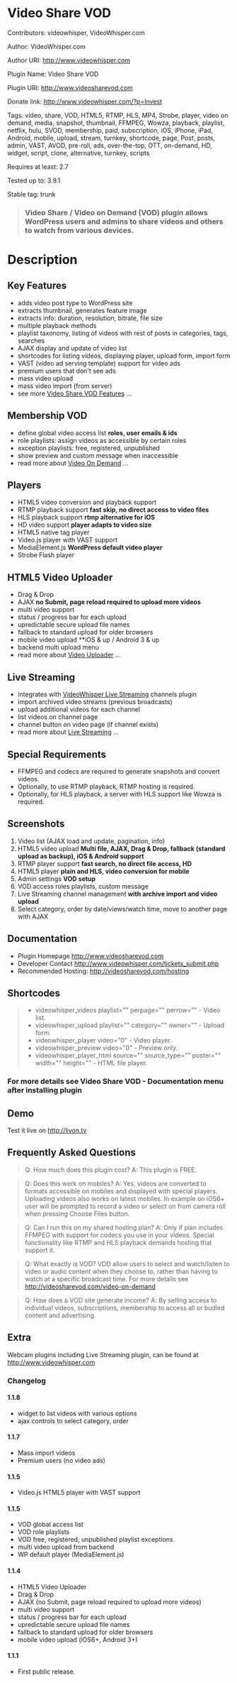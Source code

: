 # Video Share VOD


Contributors: videowhisper, VideoWhisper.com

Author: VideoWhisper.com

Author URI: http://www.videowhisper.com

Plugin Name: Video Share VOD

Plugin URI: http://www.videosharevod.com

Donate link: http://www.videowhisper.com/?p=Invest

Tags: video, share, VOD, HTML5, RTMP, HLS, MP4, Strobe, player, video on demand, media, snapshot, thumbnail, FFMPEG, Wowza, playback, playlist, netflix, hulu, SVOD, membership, paid, subscription, iOS, iPhone, iPad, Android, mobile, upload, stream, turnkey, shortcode, page, Post, posts, admin, VAST, AVOD, pre-roll, ads, over-the-top, OTT, on-demand, HD, widget, script, clone, alternative, turnkey, scripts

Requires at least: 2.7

Tested up to: 3.9.1

Stable tag: trunk

> ### Video Share / Video on Demand (VOD) plugin allows WordPress users and admins to share videos and others to watch from various devices. 

# Description

## Key Features

* adds video post type to WordPress site
* extracts thumbnail, generates feature image
* extracts info: duration, resolution, bitrate, file size
* multiple playback methods
* playlist taxonomy, listing of videos with rest of posts in categories, tags, searches
* AJAX display and update of video list
* shortcodes for listing videos, displaying player, upload form, import form
* VAST (video ad serving template) support for video ads
* premium users that don't see ads
* mass video upload
* mass video import (from server)
* see more [Video Share VOD Features](http://videosharevod.com/features/
 "Video Share VOD Features") ...


## Membership VOD

* define global video access list **roles, user emails & ids**
* role playlists: assign videos as accessible by certain roles
* exception playlists: free, registered, unpublished
* show preview and custom message when inaccessible
* read more about [Video On Demand](http://videosharevod.com/features/video-on-demand/ "Video On Demand") ...


## Players

* HTML5 video conversion and playback support
* RTMP playback support **fast skip, no direct access to video files**
* HLS playback support **rtmp alternative for iOS**
* HD video support **player adapts to video size**
* HTML5 native tag player
* Video.js player with VAST support
* MediaElement.js **WordPress default video player**
* Strobe Flash player


## HTML5 Video Uploader

* Drag & Drop
* AJAX **no Submit, page reload required to upload more videos**
* multi video support
* status / progress bar for each upload
* upredictable secure upload file names
* fallback to standard upload for older browsers
* mobile video upload **iOS & up / Android 3 & up
* backend multi upload menu
* read more about [Video Uploader](http://videosharevod.com/features/video-uploader/ "Video Uploader") ...


## Live Streaming

* integrates with [VideoWhisper Live Streaming](http://wordpress.org/plugins/videowhisper-live-streaming-integration/ "VideoWhisper Live Streaming") channels plugin
* import archived video streams (previous broadcasts)
* upload additional videos for each channel
* list videos on channel page
* channel button on video page (if channel exists)
* read more about [Live Streaming](http://videosharevod.com/features/live-streaming/ "Live Streaming") ...


## Special Requirements

* FFMPEG and codecs are required to generate snapshots and convert videos.
* Optionally, to use RTMP playback, RTMP hosting is required. 
* Optionally, for HLS playback, a server with HLS support like Wowza is required.


## Screenshots

1. Video list (AJAX load and update, pagination, info)
2. HTML5 video upload **Multi file, AJAX, Drag & Drop, fallback (standard upload as backup), iOS & Android support**
3. RTMP player support **fast search, no direct file access, HD**
4. HTML5 player **plain and HLS, video conversion for mobile**
5. Admin settings **VOD setup**
6. VOD access roles playlists, custom message
7. Live Streaming channel management **with archive import and video upload**
8. Select category, order by date/views/watch time, move to another page with AJAX


## Documentation

* Plugin Homepage <http://www.videosharevod.com>
* Developer Contact <http://www.videowhisper.com/tickets_submit.php>
* Recommended Hosting: <http://videosharevod.com/hosting>

## Shortcodes

> - videowhisper_videos playlist="" perpage="" perrow="" - Video list.
> - videowhisper_upload playlist="" category="" owner="" - Upload form.
> - videowhisper_player video="0" - Video player.
> - videowhisper_preview video="0" - Preview only.
> - videowhisper_player_html source="" source_type="" poster="" width="" height="" - HTML file player.

### For more details see Video Share VOD - Documentation menu after installing plugin

## Demo

Test it live on <http://livon.tv>


## Frequently Asked Questions 

> Q: How much does this plugin cost?
> A: This plugin is FREE. 


> Q: Does this work on mobiles?
> A: Yes, videos are converted to formats accessible on mobiles and displayed with special players.
Uploading videos also works on latest mobiles. In example on iOS6+ user will be prompted to record a video or select on from camera roll when pressing Choose Files button.


> Q: Can I run this on my shared hosting plan?
> A: Only if plan includes FFMPEG with support for codecs you use in your videos.
Special functionality like RTMP and HLS playback demands hosting that support it.


> Q: What exactly is VOD?
> VOD allow users to select and watch/listen to video or audio content when they choose to, rather than having to watch at a specific broadcast time. For more details see <http://videosharevod.com/video-on-demand>


> Q: How does a VOD site generate income?
> A: By selling access to individual videos, subscriptions, membership to access all or budled content and advertising.


## Extra

Webcam plugins including Live Streaming plugin, can be found at <http://www.videowhisper.com>


### Changelog

#### 1.1.8

* widget to list videos with various options
* ajax controls to select category, order

#### 1.1.7

* Mass import videos
* Premium users (no video ads)

#### 1.1.5

* Video.js HTML5 player with VAST support

#### 1.1.5

* VOD global access list
* VOD role playlists
* VOD free, registered, unpublished playlist exceptions
* multi video upload from backend
* WP default player (MediaElement.js)

#### 1.1.4

* HTML5 Video Uploader 
* Drag & Drop
* AJAX (no Submit, page reload required to upload more videos)
* multi video support
* status / progress bar for each upload
* upredictable secure upload file names
* fallback to standard upload for older browsers
* mobile video upload (iOS6+, Android 3+)

#### 1.1.1

* First public release.
